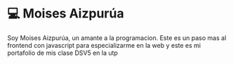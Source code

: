# 💻 Moises Aizpurúa  

Soy Moises Aizpurúa, un amante a la programacion. Este es un paso mas al frontend con javascript para especializarme en la web y este es mi portafolio de mis clase DSV5 en la utp

